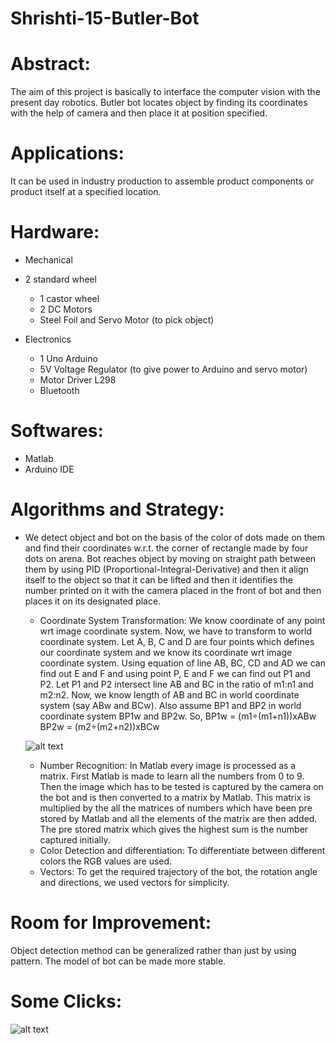# Shrishti-15-Butler-Bot

# Abstract: 

The aim of this project is basically to interface the computer vision with the present day robotics. Butler bot locates object by finding its coordinates with the help of camera and then place it at position specified.   

# Applications: 

It can be used in industry production to assemble product components or product itself at a specified location.  

# Hardware:  

* Mechanical 

* 2 standard wheel 
  * 1 castor wheel 
  * 2 DC Motors 
  * Steel Foil and Servo Motor (to pick object)  

* Electronics 
  
  * 1 Uno Arduino 
  * 5V Voltage Regulator (to give power to Arduino and servo motor)  
  * Motor Driver L298 
  * Bluetooth   

# Softwares: 
 
* Matlab 
* Arduino IDE

# Algorithms and Strategy: 

* We detect object and bot on the basis of the color of dots made on them and find their coordinates w.r.t. the corner of rectangle made by four dots on arena. Bot reaches object by moving on straight path between them by using PID (Proportional-Integral-Derivative) and then it align itself to the object so that it can be lifted and then it identifies the number printed on it with the camera placed in the front of bot and then places it on its designated place.  
  
  * Coordinate System Transformation: We know coordinate of any point wrt image coordinate system. Now, we have to transform to world coordinate system.  Let A, B, C and D are four points which defines our coordinate system and we know its coordinate wrt image coordinate system. Using equation of line AB, BC, CD and AD we can find out E and F and using point P, E and F we can find out P1 and P2. Let P1 and P2 intersect line AB and BC in the ratio of m1:n1 and m2:n2. Now, we know length of AB and BC in world coordinate system (say ABw and BCw). Also assume BP1 and BP2 in world coordinate system BP1w and BP2w. So, BP1w = (m1÷(m1+n1))xABw       BP2w = (m2÷(m2+n2))xBCw 
  
  ![alt text](https://github.com/nikhil1198/Shrishti-15-Butler-Bot/blob/master/coordi.png)
  
  * Number Recognition: In Matlab every image is processed as a matrix. First Matlab is made to learn all the numbers from 0 to 9. Then the image which has to be tested is captured by the camera on the bot and is then converted to a matrix by Matlab. This matrix is multiplied by the all the matrices of numbers which have been pre stored by Matlab and all the elements of the matrix are then added. The pre stored matrix which gives the highest sum is the number captured initially.    
  * Color Detection and differentiation: To differentiate between different colors the RGB values are used.  
  * Vectors: To get the required trajectory of the bot, the rotation angle and directions, we used vectors for simplicity.       

# Room for Improvement: 

Object detection method can be generalized rather than just by using pattern. The model of bot can be made more stable.

# Some Clicks: 

![alt text](https://github.com/nikhil1198/Shrishti-15-Butler-Bot/blob/master/clicks.png)
